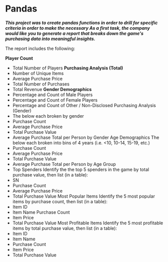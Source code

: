 # **Pandas**
***This project was to create pandas functions in order to drill for specific criteria in order to make the necessary As a first task, the company would like you to generate a report that breaks down the game's purchasing data into meaningful insights.***

The report includes the following:

**Player Count**
- Total Number of Players
**Purchasing Analysis (Total)**
- Number of Unique Items
- Average Purchase Price
- Total Number of Purchases
- Total Revenue
**Gender Demographics**
- Percentage and Count of Male Players
- Percentage and Count of Female Players
- Percentage and Count of Other / Non-Disclosed
Purchasing Analysis (Gender)
- The below each broken by gender
- Purchase Count
- Average Purchase Price
- Total Purchase Value
- Average Purchase Total per Person by Gender
Age Demographics
The below each broken into bins of 4 years (i.e. <10, 10-14, 15-19, etc.)
- Purchase Count
- Average Purchase Price
- Total Purchase Value
- Average Purchase Total per Person by Age Group
- Top Spenders
Identify the the top 5 spenders in the game by total purchase value, then list (in a table):
- SN
- Purchase Count
- Average Purchase Price
- Total Purchase Value
Most Popular Items
Identify the 5 most popular items by purchase count, then list (in a table):
- Item ID
- Item Name
Purchase Count
- Item Price
- Total Purchase Value
Most Profitable Items
Identify the 5 most profitable items by total purchase value, then list (in a table):
- Item ID
- Item Name
- Purchase Count
- Item Price
- Total Purchase Value
